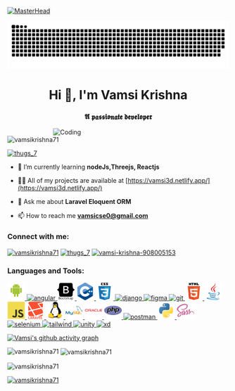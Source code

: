 [![MasterHead](https://cdn-images-1.medium.com/fit/t/1600/480/0*wtJqpNi7-0-z9bQe.jpg)](https://vamsikrishna.netlify.app/)
<div align="center">
	<a href="https://github.com/vamsikrishna71/vamsikrishna71">
 		<img src="https://github.com/vamsikrishna71/vamsikrishna71/blob/main/snake.svg" alt="vamsikrishna71" />
	</a>
</div>
<h1 align="center">Hi 👋, I'm Vamsi Krishna</h1>
<h3 align="center">𝕬 𝖕𝖆𝖘𝖘𝖎𝖔𝖓𝖆𝖙𝖊 𝖉𝖊𝖛𝖊𝖑𝖔𝖕𝖊𝖗</h3>
<img align="right" alt="Coding" width="400" src="https://q8q7r7w8.rocketcdn.me/wp-content/uploads/2023/02/giphy-2-1.gif">

<p align="left"> <img src="https://komarev.com/ghpvc/?username=vamsikrishna71&label=Profile%20views&color=0e75b6&style=flat" alt="vamsikrishna71" /> </p>

<p align="left"> <a href="https://twitter.com/thugs_7" target="blank"><img src="https://img.shields.io/twitter/follow/thugs_7?logo=twitter&style=for-the-badge" alt="thugs_7" /></a> </p>

- 🌱 I’m currently learning **nodeJs,Threejs, Reactjs**

- 👨‍💻 All of my projects are available at [https://vamsi3d.netlify.app/](https://vamsi3d.netlify.app/)

- 💬 Ask me about **Laravel Eloquent ORM**

- 📫 How to reach me **vamsicse0@gmail.com**

<h3 align="left">Connect with me:</h3>
<p align="left">
<a href="https://dev.to/vamsikrishna71" target="blank"><img align="center" src="https://raw.githubusercontent.com/rahuldkjain/github-profile-readme-generator/master/src/images/icons/Social/devto.svg" alt="vamsikrishna71" height="30" width="40" /></a>
<a href="https://twitter.com/thugs_7" target="blank"><img align="center" src="https://raw.githubusercontent.com/rahuldkjain/github-profile-readme-generator/master/src/images/icons/Social/twitter.svg" alt="thugs_7" height="30" width="40" /></a>
<a href="https://linkedin.com/in/vamsi-krishna-908005153" target="blank"><img align="center" src="https://raw.githubusercontent.com/rahuldkjain/github-profile-readme-generator/master/src/images/icons/Social/linked-in-alt.svg" alt="vamsi-krishna-908005153" height="30" width="40" /></a>
</p>

<h3 align="left">Languages and Tools:</h3>
<p align="left"> <a href="https://developer.android.com" target="_blank" rel="noreferrer"> <img src="https://raw.githubusercontent.com/devicons/devicon/master/icons/android/android-original-wordmark.svg" alt="android" width="40" height="40"/> </a> <a href="https://angular.io" target="_blank" rel="noreferrer"> <img src="https://angular.io/assets/images/logos/angular/angular.svg" alt="angular" width="40" height="40"/> </a> <a href="https://getbootstrap.com" target="_blank" rel="noreferrer"> <img src="https://raw.githubusercontent.com/devicons/devicon/master/icons/bootstrap/bootstrap-plain-wordmark.svg" alt="bootstrap" width="40" height="40"/> </a> <a href="https://www.w3schools.com/cpp/" target="_blank" rel="noreferrer"> <img src="https://raw.githubusercontent.com/devicons/devicon/master/icons/cplusplus/cplusplus-original.svg" alt="cplusplus" width="40" height="40"/> </a> <a href="https://www.w3schools.com/css/" target="_blank" rel="noreferrer"> <img src="https://raw.githubusercontent.com/devicons/devicon/master/icons/css3/css3-original-wordmark.svg" alt="css3" width="40" height="40"/> </a> <a href="https://www.djangoproject.com/" target="_blank" rel="noreferrer"> <img src="https://cdn.worldvectorlogo.com/logos/django.svg" alt="django" width="40" height="40"/> </a> <a href="https://www.figma.com/" target="_blank" rel="noreferrer"> <img src="https://www.vectorlogo.zone/logos/figma/figma-icon.svg" alt="figma" width="40" height="40"/> </a> <a href="https://git-scm.com/" target="_blank" rel="noreferrer"> <img src="https://www.vectorlogo.zone/logos/git-scm/git-scm-icon.svg" alt="git" width="40" height="40"/> </a> <a href="https://www.w3.org/html/" target="_blank" rel="noreferrer"> <img src="https://raw.githubusercontent.com/devicons/devicon/master/icons/html5/html5-original-wordmark.svg" alt="html5" width="40" height="40"/> </a> <a href="https://www.java.com" target="_blank" rel="noreferrer"> <img src="https://raw.githubusercontent.com/devicons/devicon/master/icons/java/java-original.svg" alt="java" width="40" height="40"/> </a> <a href="https://developer.mozilla.org/en-US/docs/Web/JavaScript" target="_blank" rel="noreferrer"> <img src="https://raw.githubusercontent.com/devicons/devicon/master/icons/javascript/javascript-original.svg" alt="javascript" width="40" height="40"/> </a> <a href="https://laravel.com/" target="_blank" rel="noreferrer"> <img src="https://raw.githubusercontent.com/devicons/devicon/master/icons/laravel/laravel-plain-wordmark.svg" alt="laravel" width="40" height="40"/> </a> <a href="https://www.linux.org/" target="_blank" rel="noreferrer"> <img src="https://raw.githubusercontent.com/devicons/devicon/master/icons/linux/linux-original.svg" alt="linux" width="40" height="40"/> </a> <a href="https://www.mysql.com/" target="_blank" rel="noreferrer"> <img src="https://raw.githubusercontent.com/devicons/devicon/master/icons/mysql/mysql-original-wordmark.svg" alt="mysql" width="40" height="40"/> </a> <a href="https://www.oracle.com/" target="_blank" rel="noreferrer"> <img src="https://raw.githubusercontent.com/devicons/devicon/master/icons/oracle/oracle-original.svg" alt="oracle" width="40" height="40"/> </a> <a href="https://www.php.net" target="_blank" rel="noreferrer"> <img src="https://raw.githubusercontent.com/devicons/devicon/master/icons/php/php-original.svg" alt="php" width="40" height="40"/> </a> <a href="https://postman.com" target="_blank" rel="noreferrer"> <img src="https://www.vectorlogo.zone/logos/getpostman/getpostman-icon.svg" alt="postman" width="40" height="40"/> </a> <a href="https://www.python.org" target="_blank" rel="noreferrer"> <img src="https://raw.githubusercontent.com/devicons/devicon/master/icons/python/python-original.svg" alt="python" width="40" height="40"/> </a> <a href="https://sass-lang.com" target="_blank" rel="noreferrer"> <img src="https://raw.githubusercontent.com/devicons/devicon/master/icons/sass/sass-original.svg" alt="sass" width="40" height="40"/> </a> <a href="https://www.selenium.dev" target="_blank" rel="noreferrer"> <img src="https://raw.githubusercontent.com/detain/svg-logos/780f25886640cef088af994181646db2f6b1a3f8/svg/selenium-logo.svg" alt="selenium" width="40" height="40"/> </a> <a href="https://tailwindcss.com/" target="_blank" rel="noreferrer"> <img src="https://www.vectorlogo.zone/logos/tailwindcss/tailwindcss-icon.svg" alt="tailwind" width="40" height="40"/> </a> <a href="https://unity.com/" target="_blank" rel="noreferrer"> <img src="https://www.vectorlogo.zone/logos/unity3d/unity3d-icon.svg" alt="unity" width="40" height="40"/> </a> <a href="https://www.adobe.com/products/xd.html" target="_blank" rel="noreferrer"> <img src="https://cdn.worldvectorlogo.com/logos/adobe-xd.svg" alt="xd" width="40" height="40"/> </a> </p>

[![Vamsi's github activity graph](https://activity-graph.herokuapp.com/graph?username=vamsikrishna71&&theme=react-dark)](https://github.com/vamsikrishna71/github-readme-activity-graph)

<p><img align="left" src="https://github-readme-stats.vercel.app/api/top-langs?username=vamsikrishna71&show_icons=true&locale=en&layout=compact&theme=tokyonight" alt="vamsikrishna71" /></p>

<p>&nbsp;<img align="center" src="https://github-readme-stats.vercel.app/api?username=vamsikrishna71&show_icons=true&locale=en&theme=tokyonight" alt="vamsikrishna71" /></p>

<p><img align="center" src="https://github-readme-streak-stats.herokuapp.com/?user=vamsikrishna71&theme=tokyonight" alt="vamsikrishna71" /></p>
<p align="left"> <a href="https://github.com/ryo-ma/github-profile-trophy"><img src="https://github-profile-trophy.vercel.app/?username=vamsikrishna71&theme=tokyonight" alt="vamsikrishna71" /></a> </p>
